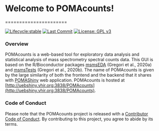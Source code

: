 
# Welcome to POMAcounts!
======================

<!-- badges: start -->

[![Lifecycle:stable](https://img.shields.io/badge/lifecycle-stable-brightgreen.svg)](https://www.tidyverse.org/lifecycle/#stable)
[![Last Commit](https://img.shields.io/github/last-commit/pcastellanoescuder/POMAcounts.svg)](https://github.com/pcastellanoescuder/POMAcounts/commits/master)
[![License: GPL v3](https://img.shields.io/badge/License-GPLv3-blue.svg)](https://www.gnu.org/licenses/gpl-3.0)

<!-- badges: end -->

### Overview

POMAcounts is a web-based tool for exploratory data analysis and statistical analysis of mass spectrometry spectral counts data. This GUI is based on the R/Bioconductor packages [msmsEDA](https://bioconductor.org/packages/release/bioc/html/msmsEDA.html) (Gregori et al., 2020a) and [msmsTests](https://bioconductor.org/packages/release/bioc/html/msmsTests.html) (Gregori et al., 2020b). The name of POMAcounts is given by the large similarity of both the frontend and the backend that it shares with [POMAShiny](https://github.com/pcastellanoescuder/POMAShiny) web application. POMAcounts is hosted at [http://uebshiny.vhir.org:3838/POMAcounts](http://uebshiny.vhir.org:3838/POMAcounts).

### Code of Conduct

Please note that the POMAcounts project is released with a [Contributor Code of Conduct](https://contributor-covenant.org/version/2/0/CODE_OF_CONDUCT.html). By contributing to this project, you agree to abide by its terms.

